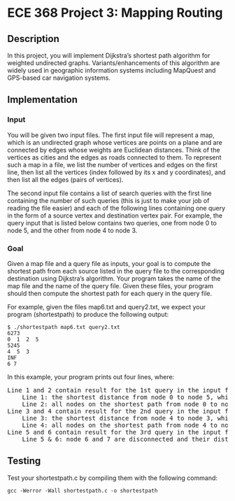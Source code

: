 # ECE 368 Project 3: Mapping Routing

## Description
In this project, you will implement Dijkstra’s shortest path algorithm for weighted undirected graphs. Variants/enhancements of this algorithm are widely used in geographic information systems including MapQuest and GPS-based car navigation systems.

## Implementation

### Input
You will be given two input files. The first input file will represent a map, which is an undirected graph whose vertices are points on a plane and are connected by edges whose weights are Euclidean distances. Think of the vertices as cities and the edges as roads connected to them. To represent such a map in a file, we list the number of vertices and edges on the first line, then list all the vertices (index followed by its x and y coordinates), and then list all the edges (pairs of vertices).

The second input file contains a list of search queries with the first line containing the number of such queries (this is just to make your job of reading the file easier) and each of the following lines containing one query in the form of a source vertex and destination vertex pair. For example, the query input that is listed below contains two queries, one from node 0 to node 5, and the other from node 4 to node 3.

### Goal
Given a map file and a query file as inputs, your goal is to compute the shortest path from each source listed in the query file to the corresponding destination using Dijkstra’s algorithm. Your program takes the name of the map file and the name of the query file. Given these files, your program should then compute the shortest path for each query in the query file. 

For example, given the files map6.txt and query2.txt, we expect your program (shortestpath) to produce the following output:
```
$ ./shortestpath map6.txt query2.txt
6273
0  1  2  5
5245
4  5  3
INF
6 7
```

In this example, your program prints out four lines, where:
<pre>
Line 1 and 2 contain result for the 1st query in the input file query2.txt
	Line 1: the shortest distance from node 0 to node 5, which is 6273
	Line 2: all nodes on the shortest path from node 0 to node 5, delimited by a space character
Line 3 and 4 contain result for the 2nd query in the input file query2.txt
	Line 3: the shortest distance from node 4 to node 3, which is 5245
	Line 4: all nodes on the shortest path from node 4 to node 3, delimited by a space character
Line 5 and 6 contain result for the 3rd query in the input file query2.txt
	Line 5 & 6: node 6 and 7 are disconnected and their distance is infinity.
</pre>

## Testing
Test your shortestpath.c by compiling them with the following command:
```
gcc -Werror -Wall shortestpath.c -o shortestpath
```
